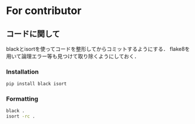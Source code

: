# For contributor

## コードに関して

blackとisortを使ってコードを整形してからコミットするようにする．
flake8を用いて論理エラー等も見つけて取り除くようにしておく．

### Installation

```bash
pip install black isort
```

### Formatting

```bash
black .
isort -rc .
```
